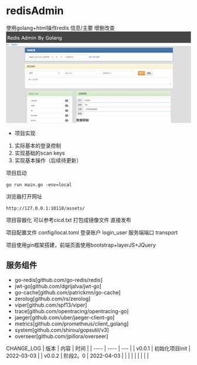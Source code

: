 # redisAdmin
使用golang+html操作redis 信息/主要 增删改查
![PAGE 图标](./assets/img/homepage.png)

* 项目实现
1. 实际基本的登录控制
2. 实现基础的scan keys
3. 实现基本操作（后续待更新）

项目启动
```
go run main.go -env=local
```
浏览器打开网址
```
http://127.0.0.1:10110/assets/
```

项目容器化
可以参考cicd.txt
打包成镜像文件 直接发布

项目配置文件 config/local.toml
登录账户 login_user
服务端端口 transport

项目使用gin框架搭建，前端页面使用bootstrap+layerJS+JQuery 
## 服务组件 ## 
+ go-redis[github.com/go-redis/redis]
+ jwt-go[github.com/dgrijalva/jwt-go]
+ go-cache[github.com/patrickmn/go-cache]
+ zerolog[github.com/rs/zerolog]
+ viper[github.com/spf13/viper]
+ trace[github.com/opentracing/opentracing-go]
+ jaeger[github.com/uber/jaeger-client-go]
+ metrics[github.com/prometheus/client_golang]
+ system[github.com/shirou/gopsutil/v3]
+ overseer[github.com/jpillora/overseer]

CHANGE_LOG
|  版本   | 内容  |  时间 |
|  ----  | ----  |  --- |
| v0.0.1 | 初始化项目init | 2022-03-03 |
| v0.0.2 | 阶段2。0 | 2022-04-03 |
|    |   |    |
|    |   |    |



